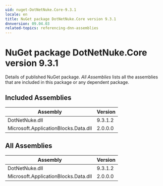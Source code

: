 ```yaml
---
uid: nuget-DotNetNuke.Core-9.3.1
locale: en
title: NuGet package DotNetNuke.Core version 9.3.1
dnnversion: 09.04.03
related-topics: referencing-dnn-assemblies
---
```


# NuGet package DotNetNuke.Core version 9.3.1
Details of published NuGet package.
*All Assemblies* lists all the assemblies that are included in this package or any dependent package.

## Included Assemblies

|Assembly|Version|
|---|---|
|DotNetNuke.dll|9.3.1.2|
|Microsoft.ApplicationBlocks.Data.dll|2.0.0.0|

## All Assemblies

|Assembly|Version|
|---|---|
|DotNetNuke.dll|9.3.1.2|
|Microsoft.ApplicationBlocks.Data.dll|2.0.0.0|

